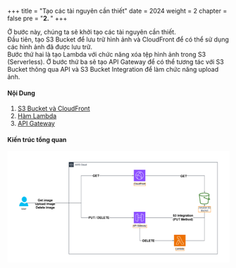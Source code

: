 +++
title = "Tạo các tài nguyên cần thiết"
date = 2024
weight = 2
chapter = false
pre = "<b>2. </b>"
+++

Ở bước này, chúng ta sẽ khởi tạo các tài nguyên cần thiết.  
Đầu tiên, tạo S3 Bucket để lưu trữ hình ảnh và CloudFront để có thể sử dụng các hình ảnh đã được lưu trữ.  
Bước thứ hai là tạo Lambda với chức năng xóa tệp hình ảnh trong S3 (Serverless).
Ở bước thứ ba sẽ tạo API Gateway để có thể tương tác với S3 Bucket thông qua API và S3 Bucket Integration để làm chức năng upload ảnh.

#### Nội Dung

1. [S3 Bucket và CloudFront](1-S3-And-CloudFront/)
2. [Hàm Lambda](2-Lambda/)
3. [API Gateway](3-API-Gateway/)

#### Kiến trúc tổng quan

![Image](../../images/Workshop_000002.drawio.png)
